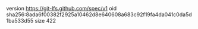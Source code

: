 version https://git-lfs.github.com/spec/v1
oid sha256:8ada6f00382f2925a10462d8e640608a683c92f19fa4da041c0da5d1ba533d55
size 422
